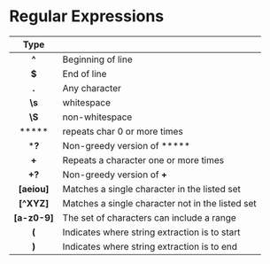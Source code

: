 # Regular Expressions

|     Type     |                                                  |
| :----------: | :----------------------------------------------- |
|    **^**     | Beginning of line                                |
|    **$**     | End of line                                      |
|    **.**     | Any character                                    |
|    **\s**    | whitespace                                       |
|    **\S**    | non-whitespace                                   |
|    *****     | repeats char 0 or more times                     |
|    ***?**    | Non-greedy version of *****                      |
|    **+**     | Repeats a character one or more times            |
|    **+?**    | Non-greedy version of **+**                      |
| **[aeiou]**  | Matches a single character in the listed set     |
|  **[^XYZ]**  | Matches a single character not in the listed set |
| **[a-z0-9]** | The set of characters can include a range        |
|    **(**     | Indicates where string extraction is to start    |
|    **)**     | Indicates where string extraction is to end      |